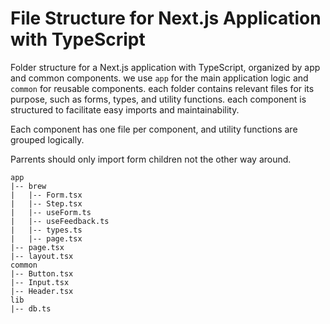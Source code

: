 # File Structure for Next.js Application with TypeScript
Folder structure for a Next.js application with TypeScript, organized by app and common components.
we use `app` for the main application logic and `common` for reusable components.
each folder contains relevant files for its purpose, such as forms, types, and utility functions.
each component is structured to facilitate easy imports and maintainability.

Each component has one file per component, and utility functions are grouped logically.

Parrents should only import form children not the other way around.

```
app
|-- brew
|   |-- Form.tsx
|   |-- Step.tsx
|   |-- useForm.ts
|   |-- useFeedback.ts
|   |-- types.ts
|   |-- page.tsx
|-- page.tsx
|-- layout.tsx
common
|-- Button.tsx
|-- Input.tsx
|-- Header.tsx
lib
|-- db.ts

```

# 